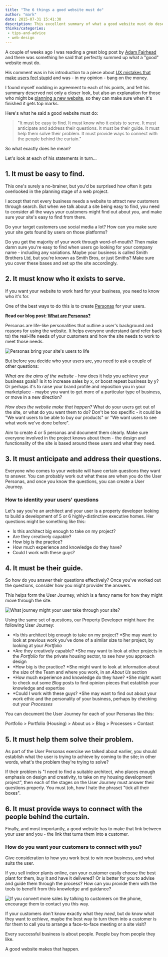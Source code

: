 ```yaml
---
title: "The 6 things a good website must do"
author: "mark"
date: 2015-07-31 15:41:30
description: This excellent summary of what a good website must do deserved a little explanation...
thinks/categories: 
 - tips-and-advice
 - web-design
---
```


A couple of weeks ago I was reading a great blog post by [Adam Fairhead](http://thenextweb.com/author/adamfairhead/) and there was something he said that perfectly summed up what a "good" website must do.

His comment was in his introduction to a piece about [UX mistakes that make users feel stupid](http://thenextweb.com/dd/2015/07/16/5-ux-mistakes-that-make-users-feel-stupid/?ref=webdesignernews.com) and was - in my opinion - bang on the money.

I found myself nodding in agreement to each of his points, and felt his summary deserved not only a closer look, but also an explanation for those who might be [planning a new website](/creates/web), so they can make sure when it's finished it gets top marks.

Here's what he said a good website must do:

> "It must be easy to find. It must know who it exists to serve. It must anticipate and address their questions. It must be their guide. It must help them solve their problem. It must provide ways to connect with the people behind the curtain."

So what exactly does he mean?

Let's look at each of his statements in turn...

## 1. It must be easy to find.

This one's surely a no-brainer, but you'd be surprised how often it gets overlooked in the planning stage of a web project.

I accept that not every business needs a website to attract new customers through search. But when we talk about a site being easy to find, you need to consider all the ways *your* customers might find out about *you*, and make sure your site's easy to find from there.

Do your target customers use social media a lot? How can you make sure your site gets found by users on those platforms?

Do you get the majority of your work through word-of-mouth? Then make damn sure you're easy to find when users go looking for your company name - including any variations. Maybe your business is called Smith Brothers Ltd, but you're known as Smith Bros, or just Smiths? Make sure you cover these bases and set up the site accordingly.

## 2. It must know who it exists to serve.

If you want your website to work hard for your business, you need to know who it's for.

One of the best ways to do this is to create [Personas](/thinks/what-are-personas/) for your users.

__Read our blog post: [What are Personas?](/thinks/what-are-personas/)__

Personas are life-like personalities that outline a user's background and reasons for using the website. It helps everyone understand (and refer back to) the real-life needs of your customers and how the site needs to work to meet those needs.

![](images/blog/personas-examples.jpg "Personas bring your site's users to life")

But before you decide who your users are, you need to ask a couple of other questions:

*What are the aims of the website* - how does it help you achieve your business goals? Is it to increase sales by x, or boost repeat business by y? Or perhaps it's to raise your brand profile and reposition you in your marketplace - maybe you want to get more of a particular type of business, or move in a new direction?

*How does the website make that happen?* What do your users get out of the site, or what do you want them to do? Don't be too specific - it could be "We want users to be able to buy our products" or "We want users to see what work we've done before".

Aim to create 4 or 5 personas and document them clearly. Make sure everyone involved in the project knows about them - the design and functionality of the site is based around these users and what they need.

## 3. It must anticipate and address their questions.

Everyone who comes to your website will have certain questions they want to answer. You can probably work out what these are when you do the User Personas, and once you know the questions, you can create a User Journey.

### How to identity your users' questions

Let's say you're an architect and your user is a property developer looking to build a development of 5 or 6 highly-distinctive executive homes. Her questions might be something like this:

- Is this architect big enough to take on my project?
- Are they creatively capable?
- How big is the practice?
- How much experience and knowledge do they have?
- Could I work with these guys?

## 4. It must be their guide.

So how do you answer their questions effectively? Once you've worked out the questions, consider how you might provider the answers.

This helps form the User Journey, which is a fancy name for how they might move through the site.

![](images/blog/user-journey.jpg "What journey might your user take through your site?")

Using the same set of questions, our Property Developer might have the following User Journey:

- *Is this architect big enough to take on my project?
*She may want to look at previous work you've done of a similar size to her project, by looking at your *Portfolio*
- *Are they creatively capable?
*She may want to look at other projects in the *Portfolio* for the private housing sector, to see how you approach design
- *How big is the practice?
*She might want to look at information about the size of the Team and where you work, in an *About Us* section
- *How much experience and knowledge do they have?
*She might want to check out some *Blog* posts to find opinion pieces that establish your knowledge and expertise
- *Could I work with these guys?
*She may want to find out about your work ethic and the personality of your business, perhaps by checking out your *Processes*

You can document the User Journey for each of your Personas like this:

Portfolio &gt; Portfolio (Housing) &gt; About us &gt; Blog &gt; Processes &gt; Contact

## 5. It must help them solve their problem.

As part of the User Personas exercise we talked about earlier, you should establish what the user is trying to achieve by coming to the site; in other words, what's the problem they're trying to solve?

If their problem is "I need to find a suitable architect, who places enough emphasis on design and creativity, to take on my housing development project", then each of the stages on the User Journey must answer their questions properly. You must (oh, how I hate the phrase) "tick all their boxes".

## 6. It must provide ways to connect with the people behind the curtain.

Finally, and most importantly, a good website has to make that link between your user and you - the link that turns them into a customer.

### How do you want your customers to connect with you?

Give consideration to how you work best to win new business, and what suits the user.

If you sell indoor plants online, can your customer easily choose the best plant for them, buy it and have it delivered? Or is better for you to advise and guide them through the process? How can you provide them with the tools to benefit from this knowledge and guidance?

![](images/blog/contact-by-phone.jpg "If you convert more sales by talking to customers on the phone, encourage them to contact you this way.")

If your customers don't know exactly what they *need*, but do know what they want to *achieve*, maybe the best way to turn them into a customer is for them to call you to arrange a face-to-face meeting or a site visit?

Every successful business is about people. People buy from people they like.

A good website makes that happen.


